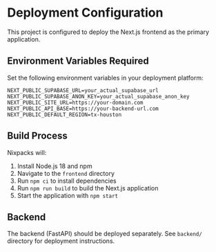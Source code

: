 # Deployment Configuration

This project is configured to deploy the Next.js frontend as the primary application.

## Environment Variables Required

Set the following environment variables in your deployment platform:

```
NEXT_PUBLIC_SUPABASE_URL=your_actual_supabase_url
NEXT_PUBLIC_SUPABASE_ANON_KEY=your_actual_supabase_anon_key
NEXT_PUBLIC_SITE_URL=https://your-domain.com
NEXT_PUBLIC_API_BASE=https://your-backend-url.com
NEXT_PUBLIC_DEFAULT_REGION=tx-houston
```

## Build Process

Nixpacks will:
1. Install Node.js 18 and npm
2. Navigate to the `frontend` directory
3. Run `npm ci` to install dependencies
4. Run `npm run build` to build the Next.js application
5. Start the application with `npm start`

## Backend

The backend (FastAPI) should be deployed separately. See `backend/` directory for deployment instructions.
